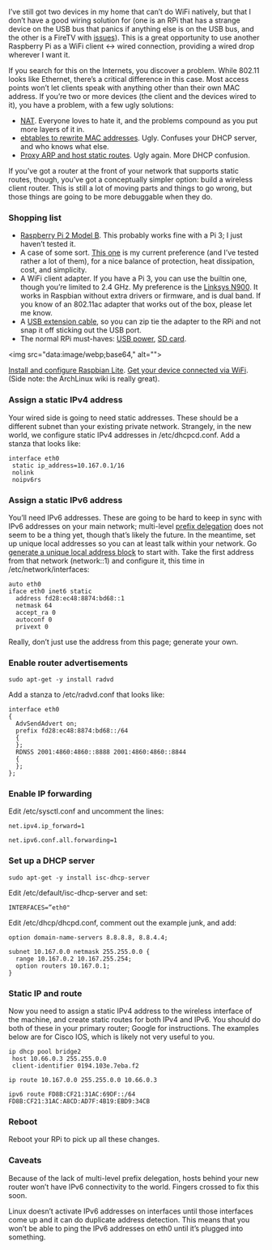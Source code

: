 <!--# set var="title" value="WiFi client router setup" -->
<!--# set var="date" value="2016-03-13" -->

<!--# include file="include/top.html" -->

I’ve still got two devices in my home that can’t do WiFi natively, but that I don’t have a good wiring solution for (one is an RPi that has a strange device on the USB bus that panics if anything else is on the USB bus, and the other is a FireTV with [issues](2016-02-01-hall-of-2-4-ghz-shame-2016-edition.html)). This is a great opportunity to use another Raspberry Pi as a WiFi client <-> wired connection, providing a wired drop wherever I want it.

If you search for this on the Internets, you discover a problem. While 802.11 looks like Ethernet, there’s a critical difference in this case. Most access points won’t let clients speak with anything other than their own MAC address. If you’re two or more devices (the client and the devices wired to it), you have a problem, with a few ugly solutions:

* [NAT](https://wiki.archlinux.org/index.php/Software_access_point). Everyone loves to hate it, and the problems compound as you put more layers of it in.
* [ebtables to rewrite MAC addresses](https://wiki.debian.org/BridgeNetworkConnections#Bridging_with_a_wireless_NIChttps://wiki.debian.org/BridgeNetworkConnections#Bridging_with_a_wireless_NIC). Ugly. Confuses your DHCP server, and who knows what else.
* [Proxy ARP and host static routes](https://wiki.debian.org/BridgeNetworkConnectionsProxyArp). Ugly again. More DHCP confusion.

If you’ve got a router at the front of your network that supports static routes, though, you’ve got a conceptually simpler option: build a wireless client router. This is still a lot of moving parts and things to go wrong, but those things are going to be more debuggable when they do.

### Shopping list

* [Raspberry Pi 2 Model B](http://www.amazon.com/Raspberry-Pi-Model-Project-Board/dp/B00T2U7R7I). This probably works fine with a Pi 3; I just haven’t tested it.
* A case of some sort. [This one](http://www.amazon.com/gp/product/B00S4H4ZTS) is my current preference (and I’ve tested rather a lot of them), for a nice balance of protection, heat dissipation, cost, and simplicity.
* A WiFi client adapter. If you have a Pi 3, you can use the builtin one, though you’re limited to 2.4 GHz. My preference is the [Linksys N900](http://www.amazon.com/gp/product/B007ZLGXA8). It works in Raspbian without extra drivers or firmware, and is dual band. If you know of an 802.11ac adapter that works out of the box, please let me know.
* A [USB extension cable](http://www.amazon.com/gp/product/B002KNI796), so you can zip tie the adapter to the RPi and not snap it off sticking out the USB port.
* The normal RPi must-haves: [USB power](http://www.amazon.com/gp/product/B012WLUKHC), [SD card](http://www.amazon.com/gp/product/B012DT8OJ4).

<img src="data:image/webp;base64,<!--# include file="images/wifi-router.webp.base64" -->" alt="">

[Install and configure Raspbian Lite](https://dev.firestuff.org/firestuff/2016-03-13-raspbian-setup-notes.html). [Get your device connected via WiFi](https://wiki.archlinux.org/index.php/WPA_supplicant). (Side note: the ArchLinux wiki is really great).

### Assign a static IPv4 address

Your wired side is going to need static addresses. These should be a different subnet than your existing private network. Strangely, in the new world, we configure static IPv4 addresses in /etc/dhcpcd.conf. Add a stanza that looks like:

    interface eth0
     static ip_address=10.167.0.1/16
     nolink
     noipv6rs

### Assign a static IPv6 address

You’ll need IPv6 addresses. These are going to be hard to keep in sync with IPv6 addresses on your main network; multi-level [prefix delegation](https://en.wikipedia.org/wiki/Prefix_delegation) does not seem to be a thing yet, though that’s likely the future. In the meantime, set up unique local addresses so you can at least talk within your network. Go [generate a unique local address block](https://www.ultratools.com/tools/rangeGenerator) to start with. Take the first address from that network (network::1) and configure it, this time in /etc/network/interfaces:

    auto eth0
    iface eth0 inet6 static
      address fd28:ec48:8874:bd68::1
      netmask 64
      accept_ra 0
      autoconf 0
      privext 0

Really, don’t just use the address from this page; generate your own.

### Enable router advertisements

    sudo apt-get -y install radvd

Add a stanza to /etc/radvd.conf that looks like:

    interface eth0
    {
      AdvSendAdvert on;
      prefix fd28:ec48:8874:bd68::/64
      {
      };
      RDNSS 2001:4860:4860::8888 2001:4860:4860::8844
      {
      };
    };

### Enable IP forwarding

Edit /etc/sysctl.conf and uncomment the lines:

    net.ipv4.ip_forward=1
    
    net.ipv6.conf.all.forwarding=1

### Set up a DHCP server

    sudo apt-get -y install isc-dhcp-server

Edit /etc/default/isc-dhcp-server and set:

    INTERFACES=”eth0"

Edit /etc/dhcp/dhcpd.conf, comment out the example junk, and add:

    option domain-name-servers 8.8.8.8, 8.8.4.4;
    
    subnet 10.167.0.0 netmask 255.255.0.0 {
      range 10.167.0.2 10.167.255.254;
      option routers 10.167.0.1;
    }

### Static IP and route

Now you need to assign a static IPv4 address to the wireless interface of the machine, and create static routes for both IPv4 and IPv6. You should do both of these in your primary router; Google for instructions. The examples below are for Cisco IOS, which is likely not very useful to you.

    ip dhcp pool bridge2
     host 10.66.0.3 255.255.0.0
     client-identifier 0194.103e.7eba.f2
    
    ip route 10.167.0.0 255.255.0.0 10.66.0.3
    
    ipv6 route FD8B:CF21:31AC:69DF::/64 FD8B:CF21:31AC:A8CD:AD7F:4B19:EBD9:34CB

### Reboot

Reboot your RPi to pick up all these changes.

### Caveats

Because of the lack of multi-level prefix delegation, hosts behind your new router won’t have IPv6 connectivity to the world. Fingers crossed to fix this soon.

Linux doesn’t activate IPv6 addresses on interfaces until those interfaces come up and it can do duplicate address detection. This means that you won’t be able to ping the IPv6 addresses on eth0 until it’s plugged into something.

<!--# include file="include/bottom.html" -->
